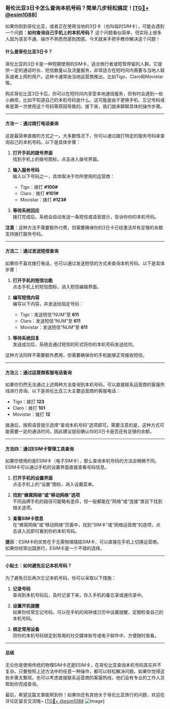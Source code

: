 ### 哥伦比亚3日卡怎么查询本机号码？简单几步轻松搞定！[[TG💪+ @esim1088](https://t.me/s/esim1088)]

如果你刚到哥伦比亚，或者正在使用当地的3日卡（也叫临时SIM卡），可能会遇到一个问题：**如何查询自己手机上的本机号码？** 这个问题看似简单，但实际上很多人因为语言不通、操作不熟悉而感到困惑。今天就来手把手教你解决这个问题！

#### 什么是哥伦比亚3日卡？

哥伦比亚的3日卡是一种短期使用的SIM卡，适合旅行者或短暂停留的人群。它提供一定的通话时长、短信数量以及流量服务，非常适合在短时间内需要与当地人联系或者上网的用户。这种卡通常由当地运营商推出，比如Tigo、Claro和Movistar等。

购买哥伦比亚3日卡后，你可以在短时间内享受本地通信服务，但有时会遇到一些小麻烦，比如不知道自己的本机号码是什么。这可能是由于更换手机、忘记号码或者是第一次使用这个号码等原因导致的。接下来，我们就来聊聊具体的操作步骤。

---

#### 方法一：通过拨打电话查询

这是最简单直接的方式之一。大多数情况下，你可以通过拨打特定的服务号码来查询自己的本机号码。以下是具体步骤：

1. **打开手机的拨号界面**  
   找到手机上的拨号图标，点击进入拨号界面。

2. **输入服务号码**  
   输入以下号码之一，具体取决于你所使用的运营商：
   - Tigo：拨打 **#100#**
   - Claro：拨打 **#101#**
   - Movistar：拨打 **#123#**

3. **等待系统回应**  
   拨打完成后，系统会自动发送一条短信或语音提示，告诉你你的本机号码。

**注意**：这种方法不需要额外付费，但需要确保你的3日卡已经激活并有足够的余额支持拨打服务号码。

---

#### 方法二：通过发送短信查询

如果你不喜欢拨打电话，也可以通过发送短信的方式来查询本机号码。以下是具体步骤：

1. **打开手机的短信功能**  
   点击手机上的短信图标，进入短信编辑界面。

2. **编写短信内容**  
   编写以下内容，并发送给指定号码：
   - Tigo：发送短信“NUM”至 **611**
   - Claro：发送短信“NUM”至 **611**
   - Movistar：发送短信“NUM”至 **611**

3. **等待系统回复**  
   发送成功后，系统会通过短信的形式将你的本机号码发送给你。

这种方法同样不需要额外费用，但需要确保你的手机能够正常接收短信。

---

#### 方法三：通过运营商客服电话查询

如果你仍然无法通过上述两种方法查询到本机号码，可以直接联系运营商的客服热线进行咨询。以下是哥伦比亚三大主要运营商的客服电话：

- Tigo：拨打 **123**
- Claro：拨打 **101**
- Movistar：拨打 **12**

拨通后，按照语音提示选择“查询本机号码”选项即可。需要注意的是，这种方式可能需要一定的通话时间，因此建议提前确认你的3日卡是否还有足够的余额。

---

#### 方法四：通过ESIM卡管理工具查询

如果你使用的是ESIM卡（电子SIM卡），那么查询本机号码的方法会稍微不同。ESIM卡可以通过手机的设置界面直接查看号码信息。

1. **打开手机的设置界面**  
   点击手机上的“设置”图标，进入设置菜单。

2. **找到“蜂窝网络”或“移动网络”选项**  
   不同品牌手机的路径可能略有差异，但一般都能在“网络”或“连接”类目下找到相关选项。

3. **查看SIM卡信息**  
   在“蜂窝网络”或“移动网络”页面中，找到“SIM卡”或“网络运营商”的选项，点击进入后即可看到你的本机号码。

**提示**：ESIM卡的优势在于无需物理插拔SIM卡，可以直接在手机上切换运营商。如果你经常出国旅行，ESIM卡是一个不错的选择。

---

#### 小贴士：如何避免忘记本机号码？

为了避免日后再次忘记本机号码，你可以采取以下措施：

1. **记录号码**  
   查询到本机号码后，及时记录下来，存入手机的备忘录或通讯录中。

2. **设置开机提醒**  
   如果你经常忘记号码，可以在手机的闹钟或日历中设置提醒，定期检查自己的本机号码。

3. **绑定常用设备**  
   将你的本机号码绑定到常用的社交媒体账号或电子邮件中，方便随时查看。

---

#### 总结

无论你是使用传统的物理SIM卡还是ESIM卡，在哥伦比亚查询本机号码其实并不复杂。只要按照上述方法中的任意一种操作，都可以轻松解决问题。如果你觉得这些步骤太繁琐，也可以考虑直接联系运营商的客服热线，他们会有专业的工作人员帮助你完成查询。

最后，希望这篇文章能帮到你！如果你还有其他关于哥伦比亚旅行的问题，欢迎在评论区留言交流哦~ [[TG💪+ @esim1088](https://t.me/s/esim1088) ![Image](https://i.postimg.cc/4NQfJmqS/Snipaste-2025-05-13-00-14-12.png)]